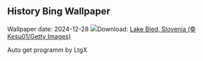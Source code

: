 ## History Bing Wallpaper
Wallpaper date: 2024-12-28
![](https://www.bing.com/th?id=OHR.LakeBledSnow_EN-GB9064661612_UHD.jpg&w=1000)Download: [Lake Bled, Slovenia (© Kesu01/Getty Images)](https://www.bing.com/th?id=OHR.LakeBledSnow_EN-GB9064661612_UHD.jpg)

Auto get programm by LtgX
